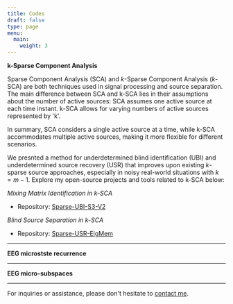 ```yaml
---
title: Codes
draft: false
type: page
menu:
  main:
    weight: 3
---
```


**k-Sparse Component Analysis** 

Sparse Component Analysis (SCA) and $k$-Sparse Component Analysis ($k$-SCA) are both techniques used in signal processing and source separation. The main difference between SCA and k-SCA  lies in their assumptions about the number of active sources: SCA assumes one active source at each time instant. k-SCA allows for varying numbers of active sources represented by 'k'.

In summary, SCA considers a single active source at a time, while k-SCA accommodates multiple active sources, making it more flexible for different scenarios.

We presnted a method for underdetermined blind identification (UBI) and underdetermined source recovery (USR) that improves upon existing $k$-sparse source approaches, especially in noisy real-world situations with $k=m-1$. Explore my open-source projects and tools related to k-SCA below:

*Mixing Matrix Identification in k-SCA*

- Repository: [Sparse-UBI-S3-V2](https://github.com/EhsanEqlimi/Sparse-UBI-S3-V2)


*Blind Source Separation in k-SCA*

- Repository: [Sparse-USR-EigMem](https://github.com/EhsanEqlimi/Sparse-USR-EigMem)

---
**EEG microstste recurrence** 

---
**EEG micro-subspaces** 


---

For inquiries or assistance, please don't hesitate to [contact me](mailto:ehsan.eqlimi@outlook.com). 
